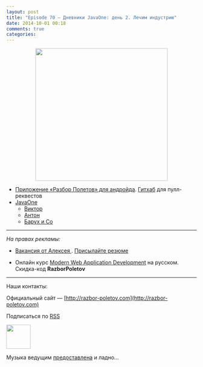 ```yaml
---
layout: post
title: "Episode 70 — Дневники JavaOne: день 2. Лечим индустрию"
date: 2014-10-01 00:18
comments: true
categories: 
---
```



<div class="separator" style="clear: both; text-align: center;">
<a href="http://razbor-poletov.com/images/razbor_70_text.jpg" imageanchor="1" style="margin-left: 1em; margin-right: 1em;"><img border="0" height="350" src="http://razbor-poletov.com/images/razbor_70_text.jpg" width="350" /></a>
</div>

* [Приложение «Разбор Полетов» для андройда](https://play.google.com/store/apps/details?id=com.shonenfactory.razborpoletov). [Гитхаб](https://github.com/rsi2m/RazborPoletov) для пулл-реквестов
* [JavaOne](https://www.oracle.com/javaone/index.html ) 
    * [Виктор](https://oracleus.activeevents.com/2014/connect/sessionDetail.ww?SESSION_ID=3503)
    * [Антон](https://oracleus.activeevents.com/2014/connect/sessionDetail.ww?SESSION_ID=1724)
    * [Барух и Co](https://oracleus.activeevents.com/2014/connect/sessionDetail.ww?SESSION_ID=1752)


---

_На правах рекламы:_

* [Вакансия от Алексея ](http://www.startupjobs.asia/job/3790-senior-java-engineer-technical-paktor--singapore). [Присылайте резюме](mailto:alexey@abashev.ru)

* Онлайн курс [Modern Web Application Development](http://www.eventbrite.com/e/modern-web-application-development-for-java-programmers-in-russian-november-23-2014-tickets-13047171441) на русском. Скидка-код **RazborPoletov**

---

Наши контакты:

Официальный сайт — [http://razbor-poletov.com](http://razbor-poletov.com)

<!-- player goes here-->

<audio preload="none">
   <source src="http://traffic.libsyn.com/razborpoletov/razbor_70.mp3" type="audio/mp3" />
   Your browser does not support the audio tag.
</audio>

Подписаться по [RSS](http://feeds.feedburner.com/razbor-podcast)

<!-- episode file link goes here-->
<a href="http://traffic.libsyn.com/razborpoletov/razbor_70.mp3" imageanchor="1" style="clear: left; margin-bottom: 1em; margin-left: auto; margin-right: 2em;"><img border="0" height="64" src="http://2.bp.blogspot.com/-qkfh8Q--dks/T0gixAMzuII/AAAAAAAAHD0/O5LbF3vvBNQ/s200/1330127522_mp3.png" width="64" /></a>

Музыка ведущим [предоставлена](http://www.audiobank.fm/single-music/27/111/More-And-Less/) и ладно...
